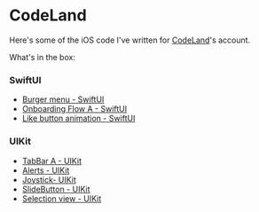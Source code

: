 # CodeLand
Here's some of the iOS code I've written for [CodeLand](https://instagram.com/code.land)'s account.  

What's in the box:

### SwiftUI
- [Burger menu - SwiftUI](https://github.com/cristhianleonli/codeland/tree/main/BurgerMenuA)
- [Onboarding Flow A - SwiftUI](https://github.com/cristhianleonli/codeland/tree/main/OnboardingStyleA)
- [Like button animation - SwiftUI](https://github.com/cristhianleonli/codeland/tree/main/LikeAnimationA)

### UIKit
- [TabBar A - UIKit](https://github.com/cristhianleonli/codeland/tree/main/CustomNavbarA)
- [Alerts - UIKit](https://github.com/cristhianleonli/codeland/tree/main/Alerts)
- [Joystick- UIKit](https://github.com/cristhianleonli/codeland/tree/main/Joystick)
- [SlideButton - UIKit](https://github.com/cristhianleonli/codeland/tree/main/SlideButton)
- [Selection view - UIKit](https://github.com/cristhianleonli/codeland/tree/main/SelectionView)
